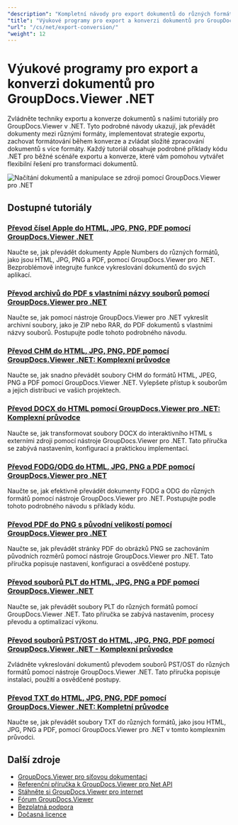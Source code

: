 ```yaml
---
"description": "Kompletní návody pro export dokumentů do různých formátů a implementaci strategií pro převod dokumentů pomocí nástroje GroupDocs.Viewer pro .NET."
"title": "Výukové programy pro export a konverzi dokumentů pro GroupDocs.Viewer .NET"
"url": "/cs/net/export-conversion/"
"weight": 12
---
```


# Výukové programy pro export a konverzi dokumentů pro GroupDocs.Viewer .NET

Zvládněte techniky exportu a konverze dokumentů s našimi tutoriály pro GroupDocs.Viewer v .NET. Tyto podrobné návody ukazují, jak převádět dokumenty mezi různými formáty, implementovat strategie exportu, zachovat formátování během konverze a zvládat složité zpracování dokumentů s více formáty. Každý tutoriál obsahuje podrobné příklady kódu .NET pro běžné scénáře exportu a konverze, které vám pomohou vytvářet flexibilní řešení pro transformaci dokumentů.

![Načítání dokumentů a manipulace se zdroji pomocí GroupDocs.Viewer pro .NET](/viewer/export-conversion/image.png)

## Dostupné tutoriály

### [Převod čísel Apple do HTML, JPG, PNG, PDF pomocí GroupDocs.Viewer .NET](./convert-apple-numbers-groupdocs-viewer-net/)
Naučte se, jak převádět dokumenty Apple Numbers do různých formátů, jako jsou HTML, JPG, PNG a PDF, pomocí GroupDocs.Viewer pro .NET. Bezproblémově integrujte funkce vykreslování dokumentů do svých aplikací.

### [Převod archivů do PDF s vlastními názvy souborů pomocí GroupDocs.Viewer pro .NET](./groupdocs-viewer-dotnet-convert-archives-to-pdfs-custom-filenames/)
Naučte se, jak pomocí nástroje GroupDocs.Viewer pro .NET vykreslit archivní soubory, jako je ZIP nebo RAR, do PDF dokumentů s vlastními názvy souborů. Postupujte podle tohoto podrobného návodu.

### [Převod CHM do HTML, JPG, PNG, PDF pomocí GroupDocs.Viewer .NET: Komplexní průvodce](./convert-chm-to-html-jpg-png-pdf-groupdocs-viewer-net/)
Naučte se, jak snadno převádět soubory CHM do formátů HTML, JPEG, PNG a PDF pomocí GroupDocs.Viewer .NET. Vylepšete přístup k souborům a jejich distribuci ve vašich projektech.

### [Převod DOCX do HTML pomocí GroupDocs.Viewer pro .NET: Komplexní průvodce](./groupdocs-viewer-dotnet-docx-to-html/)
Naučte se, jak transformovat soubory DOCX do interaktivního HTML s externími zdroji pomocí nástroje GroupDocs.Viewer pro .NET. Tato příručka se zabývá nastavením, konfigurací a praktickou implementací.

### [Převod FODG/ODG do HTML, JPG, PNG a PDF pomocí GroupDocs.Viewer pro .NET](./convert-fodg-og-documents-groupdocs-viewer-net/)
Naučte se, jak efektivně převádět dokumenty FODG a ODG do různých formátů pomocí nástroje GroupDocs.Viewer pro .NET. Postupujte podle tohoto podrobného návodu s příklady kódu.

### [Převod PDF do PNG s původní velikostí pomocí GroupDocs.Viewer pro .NET](./convert-pdfs-to-png-groupdocs-viewer-net/)
Naučte se, jak převádět stránky PDF do obrázků PNG se zachováním původních rozměrů pomocí nástroje GroupDocs.Viewer pro .NET. Tato příručka popisuje nastavení, konfiguraci a osvědčené postupy.

### [Převod souborů PLT do HTML, JPG, PNG a PDF pomocí GroupDocs.Viewer .NET](./convert-plt-files-groupdocs-viewer-net/)
Naučte se, jak převádět soubory PLT do různých formátů pomocí GroupDocs.Viewer .NET. Tato příručka se zabývá nastavením, procesy převodu a optimalizací výkonu.

### [Převod souborů PST/OST do HTML, JPG, PNG, PDF pomocí GroupDocs.Viewer .NET - Komplexní průvodce](./convert-pst-ost-files-groupdocs-viewer-net/)
Zvládněte vykreslování dokumentů převodem souborů PST/OST do různých formátů pomocí nástroje GroupDocs.Viewer .NET. Tato příručka popisuje instalaci, použití a osvědčené postupy.

### [Převod TXT do HTML, JPG, PNG, PDF pomocí GroupDocs.Viewer .NET: Kompletní průvodce](./groupdocs-viewer-dotnet-txt-conversion-guide/)
Naučte se, jak převádět soubory TXT do různých formátů, jako jsou HTML, JPG, PNG a PDF, pomocí GroupDocs.Viewer pro .NET v tomto komplexním průvodci.

## Další zdroje

- [GroupDocs.Viewer pro síťovou dokumentaci](https://docs.groupdocs.com/viewer/net/)
- [Referenční příručka k GroupDocs.Viewer pro Net API](https://reference.groupdocs.com/viewer/net/)
- [Stáhněte si GroupDocs.Viewer pro internet](https://releases.groupdocs.com/viewer/net/)
- [Fórum GroupDocs.Viewer](https://forum.groupdocs.com/c/viewer/9)
- [Bezplatná podpora](https://forum.groupdocs.com/)
- [Dočasná licence](https://purchase.groupdocs.com/temporary-license/)